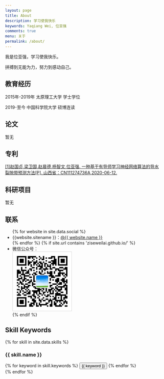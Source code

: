 ```yaml
---
layout: page
title: About
description: 学习使我快乐
keywords: Yaqiang Wei, 位亚强
comments: true
menu: 关于
permalink: /about/
---
```


我是位亚强，学习使我快乐。


拼搏到无能为力，努力到感动自己。

## 教育经历
2015年-2019年  太原理工大学  学士学位

2019-至今      中国科学院大学  硕博连读

## 论文
暂无

## 专利
[[1]赵国贞,梁卫国,赵晨德,杨智文,位亚强. 一种基于有导师学习神经网络算法的导水裂隙带预测方法[P]. 山西省：CN111274736A,2020-06-12.](https://kns.cnki.net/kcms/detail/detail.aspx?dbcode=SCPD&dbname=SCPD2020&filename=CN111274736A&v=ewD0FiOt%25mmd2FEqmdPIu%25mmd2BnVjo1pUJZZnCY9u2xu99idB3%25mmd2FPvFfiZwMibAVtSVjaBDIMm)

## 科研项目
暂无

## 联系

<ul>
{% for website in site.data.social %}
<li>{{website.sitename }}：<a href="{{ website.url }}" target="_blank">@{{ website.name }}</a></li>
{% endfor %}
{% if site.url contains 'ziseweilai.github.io/' %}
<li>
微信公众号：<br />
<img style="height:192px;width:192px;border:1px solid lightgrey;" src="https://github.com/ziseweilai/ziseweilai.github.io/raw/master/assets/images/gongzhonghao.jpg" alt="孔仁孟义" />
</li>
{% endif %}
</ul>

## Skill Keywords

{% for skill in site.data.skills %}
### {{ skill.name }}
<div class="btn-inline">
{% for keyword in skill.keywords %}
<button class="btn btn-outline" type="button">{{ keyword }}</button>
{% endfor %}
</div>
{% endfor %}
